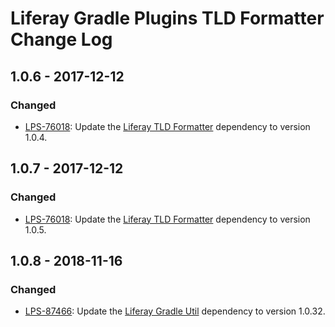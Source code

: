 # Liferay Gradle Plugins TLD Formatter Change Log

## 1.0.6 - 2017-12-12

### Changed
- [LPS-76018]: Update the [Liferay TLD Formatter] dependency to version 1.0.4.

## 1.0.7 - 2017-12-12

### Changed
- [LPS-76018]: Update the [Liferay TLD Formatter] dependency to version 1.0.5.

## 1.0.8 - 2018-11-16

### Changed
- [LPS-87466]: Update the [Liferay Gradle Util] dependency to version 1.0.32.

[Liferay Gradle Util]: https://github.com/liferay/liferay-portal/tree/master/modules/sdk/gradle-util
[Liferay TLD Formatter]: https://github.com/liferay/liferay-portal/tree/master/modules/util/tld-formatter
[LPS-76018]: https://issues.liferay.com/browse/LPS-76018
[LPS-87466]: https://issues.liferay.com/browse/LPS-87466